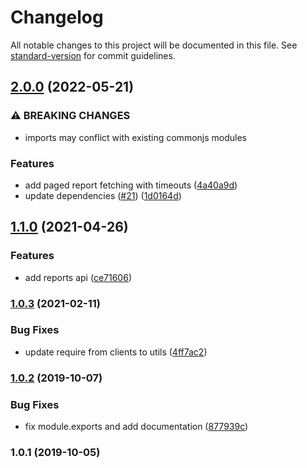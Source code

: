 # Changelog

All notable changes to this project will be documented in this file. See [standard-version](https://github.com/conventional-changelog/standard-version) for commit guidelines.

## [2.0.0](https://github.com/saintedlama/toggl-client/compare/v1.1.0...v2.0.0) (2022-05-21)


### ⚠ BREAKING CHANGES

* imports may conflict with existing commonjs modules

### Features

* add paged report fetching with timeouts ([4a40a9d](https://github.com/saintedlama/toggl-client/commit/4a40a9d7694bde6344646dfcbab25a95aa342557))
* update dependencies ([#21](https://github.com/saintedlama/toggl-client/issues/21)) ([1d0164d](https://github.com/saintedlama/toggl-client/commit/1d0164d9dba5900c2b4b08f80c076b7f536d888c))

## [1.1.0](https://github.com/saintedlama/toggl-client/compare/v1.0.3...v1.1.0) (2021-04-26)


### Features

* add reports api ([ce71606](https://github.com/saintedlama/toggl-client/commit/ce71606ed7fbb92f7d4a7f3bf583aaf988336201))

### [1.0.3](https://github.com/saintedlama/toggl-client/compare/v1.0.2...v1.0.3) (2021-02-11)


### Bug Fixes

* update require from clients to utils ([4ff7ac2](https://github.com/saintedlama/toggl-client/commit/4ff7ac2064ceae5179f3dd669bcc7e4874092e7f))

### [1.0.2](https://github.com/saintedlama/toggl-client/compare/v1.0.1...v1.0.2) (2019-10-07)


### Bug Fixes

* fix module.exports and add documentation ([877939c](https://github.com/saintedlama/toggl-client/commit/877939c))

### 1.0.1 (2019-10-05)
